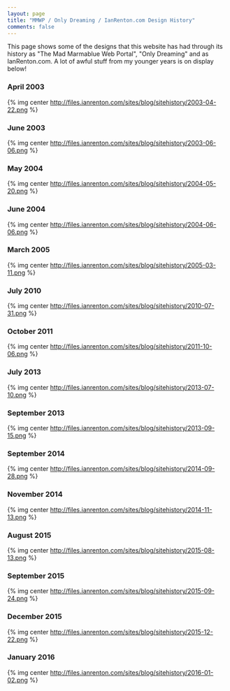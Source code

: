```yaml
---
layout: page
title: "MMWP / Only Dreaming / IanRenton.com Design History"
comments: false
---
```


This page shows some of the designs that this website has had through its history as "The Mad Marmablue Web Portal", "Only Dreaming" and as IanRenton.com. A lot of awful stuff from my younger years is on display below!

### April 2003

{% img center http://files.ianrenton.com/sites/blog/sitehistory/2003-04-22.png %}



### June 2003

{% img center http://files.ianrenton.com/sites/blog/sitehistory/2003-06-06.png %}



### May 2004

{% img center http://files.ianrenton.com/sites/blog/sitehistory/2004-05-20.png %}



### June 2004

{% img center http://files.ianrenton.com/sites/blog/sitehistory/2004-06-06.png %}



### March 2005

{% img center http://files.ianrenton.com/sites/blog/sitehistory/2005-03-11.png %}



### July 2010

{% img center http://files.ianrenton.com/sites/blog/sitehistory/2010-07-31.png %}



### October 2011

{% img center http://files.ianrenton.com/sites/blog/sitehistory/2011-10-06.png %}



### July 2013

{% img center http://files.ianrenton.com/sites/blog/sitehistory/2013-07-10.png %}



### September 2013

{% img center http://files.ianrenton.com/sites/blog/sitehistory/2013-09-15.png %}



### September 2014

{% img center http://files.ianrenton.com/sites/blog/sitehistory/2014-09-28.png %}



### November 2014

{% img center http://files.ianrenton.com/sites/blog/sitehistory/2014-11-13.png %}



### August 2015

{% img center http://files.ianrenton.com/sites/blog/sitehistory/2015-08-13.png %}



### September 2015

{% img center http://files.ianrenton.com/sites/blog/sitehistory/2015-09-24.png %}



### December 2015

{% img center http://files.ianrenton.com/sites/blog/sitehistory/2015-12-22.png %}



### January 2016

{% img center http://files.ianrenton.com/sites/blog/sitehistory/2016-01-02.png %}


